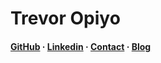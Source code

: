 # Trevor Opiyo

#### **[GitHub][github]** · **[Linkedin][linkedin]** · **[Contact][contact]** · **[Blog][blog]**



[github]: https://github.com/Trevor-Opiyo "Click here to see samples of my code"
[linkedin]: https://www.linkedin.com/in/trevor-opiyo-884604165 "Connect with me on Linkedin"
[contact]: /contact/ "Click here to see my contact info"
[blog]: /blog/ "Click here to read my blog"